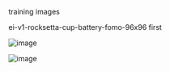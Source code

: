 training images


ei-v1-rocksetta-cup-battery-fomo-96x96  first

![image](https://user-images.githubusercontent.com/5605614/162343272-6580ba09-6af9-4676-8614-0c9e46361033.png)



![image](https://user-images.githubusercontent.com/5605614/162344131-515e346a-5c42-45f8-a396-8ffcd47b7bd2.png)




